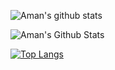 ![Aman's github stats](https://github-readme-stats.vercel.app/api?username=Aman-Preet-Singh-Gulati)

![Aman's Github Stats](https://github-readme-stats.vercel.app/api?username=Aman-Preet-Singh-Gulati&count_private=true&show_icons=true&include_all_commits=true)

[![Top Langs](https://github-readme-stats.vercel.app/api/top-langs/?username=Aman-Preet-Singh-Gulati)](https://github.com/Aman-Preet-Singh-Gulati/github-readme-stats)
